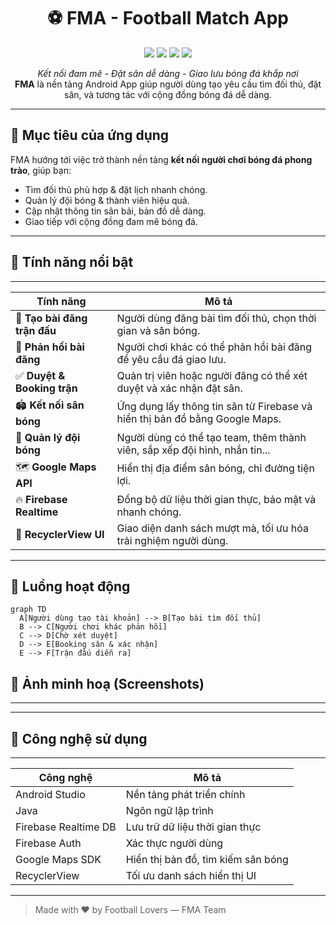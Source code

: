 <h1 align="center">⚽ FMA - Football Match App</h1>

<p align="center">
  <img src="https://img.shields.io/badge/Android-12%2B-brightgreen?style=flat-square" />
  <img src="https://img.shields.io/badge/Firebase-Backend-orange?style=flat-square" />
  <img src="https://img.shields.io/badge/Made%20with-Kotlin-blueviolet?style=flat-square" />
  <img src="https://img.shields.io/github/license/yourusername/fma-football-app?style=flat-square" />
</p>

<p align="center">
  <i>Kết nối đam mê - Đặt sân dễ dàng - Giao lưu bóng đá khắp nơi</i><br>
  <strong>FMA</strong> là nền tảng Android App giúp người dùng tạo yêu cầu tìm đối thủ, đặt sân, và tương tác với cộng đồng bóng đá dễ dàng.
</p>

---

## 🏁 Mục tiêu của ứng dụng

FMA hướng tới việc trở thành nền tảng **kết nối người chơi bóng đá phong trào**, giúp bạn:
- Tìm đối thủ phù hợp & đặt lịch nhanh chóng.
- Quản lý đội bóng & thành viên hiệu quả.
- Cập nhật thông tin sân bãi, bản đồ dễ dàng.
- Giao tiếp với cộng đồng đam mê bóng đá.

---

## 🌟 Tính năng nổi bật
--------------------------------------------------------------------------------------------------------------

| Tính năng                    | Mô tả                                                                       |
|------------------------------|-----------------------------------------------------------------------------|
| 📝 **Tạo bài đăng trận đấu** | Người dùng đăng bài tìm đối thủ, chọn thời gian và sân bóng.                |
| 🔄 **Phản hồi bài đăng**     | Người chơi khác có thể phản hồi bài đăng để yêu cầu đá giao lưu.            |
| ✅ **Duyệt & Booking trận**  | Quản trị viên hoặc người đăng có thể xét duyệt và xác nhận đặt sân.         |
| 🏟️ **Kết nối sân bóng**      | Ứng dụng lấy thông tin sân từ Firebase và hiển thị bản đồ bằng Google Maps. |
| 👥 **Quản lý đội bóng**      | Người dùng có thể tạo team, thêm thành viên, sắp xếp đội hình, nhắn tin...  |
| 🗺️ **Google Maps API**       | Hiển thị địa điểm sân bóng, chỉ đường tiện lợi.                             |
| 🔥 **Firebase Realtime**     | Đồng bộ dữ liệu thời gian thực, bảo mật và nhanh chóng.                     |
| 📲 **RecyclerView UI**       | Giao diện danh sách mượt mà, tối ưu hóa trải nghiệm người dùng.             |

--------------------------------------------------------------------------------------------------------------

## 🧭 Luồng hoạt động

```mermaid
graph TD
  A[Người dùng tạo tài khoản] --> B[Tạo bài tìm đối thủ]
  B --> C[Người chơi khác phản hồi]
  C --> D[Chờ xét duyệt]
  D --> E[Booking sân & xác nhận]
  E --> F[Trận đấu diễn ra]
```



## 📱 Ảnh minh hoạ (Screenshots)

> 

---




-------------------------------------------------------------

## 📡 Công nghệ sử dụng
-------------------------------------------------------------

| Công nghệ            | Mô tả                              |
|----------------------|------------------------------------|
| Android Studio       | Nền tảng phát triển chính          |
| Java                 | Ngôn ngữ lập trình                 |
| Firebase Realtime DB | Lưu trữ dữ liệu thời gian thực     |
| Firebase Auth        | Xác thực người dùng                |
| Google Maps SDK      | Hiển thị bản đồ, tìm kiếm sân bóng |
| RecyclerView         | Tối ưu danh sách hiển thị UI       |

-------------------------------------------------------------





> Made with ❤️ by Football Lovers — FMA Team
